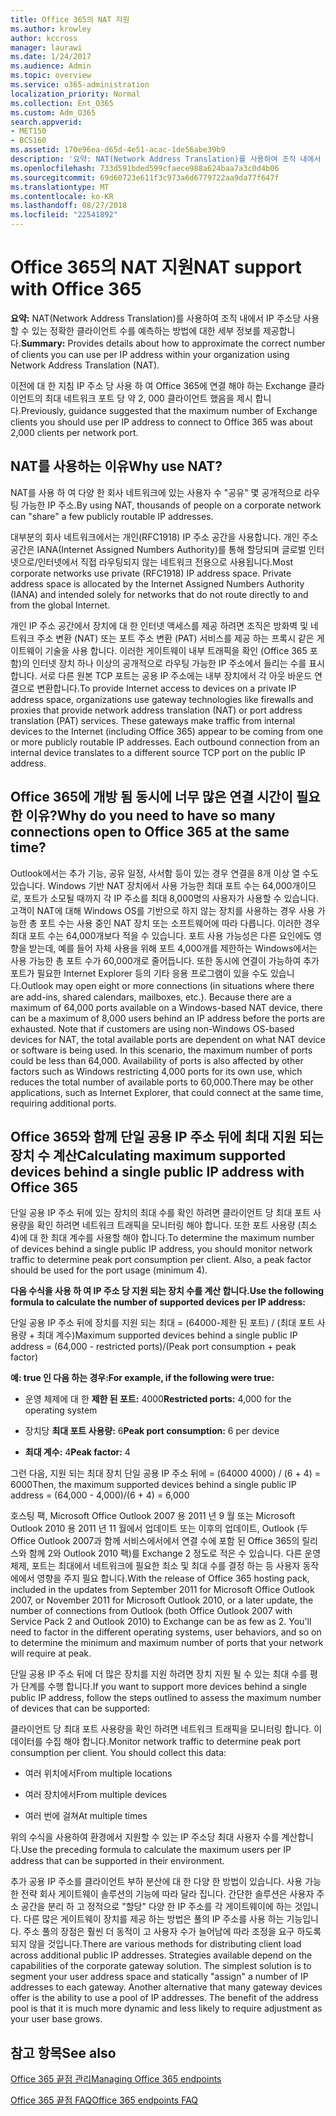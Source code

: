 ```yaml
---
title: Office 365의 NAT 지원
ms.author: krowley
author: kccross
manager: laurawi
ms.date: 1/24/2017
ms.audience: Admin
ms.topic: overview
ms.service: o365-administration
localization_priority: Normal
ms.collection: Ent_O365
ms.custom: Adm_O365
search.appverid:
- MET150
- BCS160
ms.assetid: 170e96ea-d65d-4e51-acac-1de56abe39b9
description: '요약: NAT(Network Address Translation)를 사용하여 조직 내에서 IP 주소당 사용할 수 있는 정확한 클라이언트 수를 예측하는 방법에 대한 세부 정보를 제공합니다.'
ms.openlocfilehash: 733d591bded599cfaece988a624baa7a3c0d4b06
ms.sourcegitcommit: 69d60723e611f3c973a6d6779722aa9da77f647f
ms.translationtype: MT
ms.contentlocale: ko-KR
ms.lasthandoff: 08/27/2018
ms.locfileid: "22541892"
---
```

# <a name="nat-support-with-office-365"></a><span data-ttu-id="23fda-103">Office 365의 NAT 지원</span><span class="sxs-lookup"><span data-stu-id="23fda-103">NAT support with Office 365</span></span>

 <span data-ttu-id="23fda-104">**요약:** NAT(Network Address Translation)를 사용하여 조직 내에서 IP 주소당 사용할 수 있는 정확한 클라이언트 수를 예측하는 방법에 대한 세부 정보를 제공합니다.</span><span class="sxs-lookup"><span data-stu-id="23fda-104">**Summary:** Provides details about how to approximate the correct number of clients you can use per IP address within your organization using Network Address Translation (NAT).</span></span> 
  
<span data-ttu-id="23fda-105">이전에 대 한 지침 IP 주소 당 사용 하 여 Office 365에 연결 해야 하는 Exchange 클라이언트의 최대 네트워크 포트 당 약 2, 000 클라이언트 했음을 제시 합니다.</span><span class="sxs-lookup"><span data-stu-id="23fda-105">Previously, guidance suggested that the maximum number of Exchange clients you should use per IP address to connect to Office 365 was about 2,000 clients per network port.</span></span>
  
## <a name="why-use-nat"></a><span data-ttu-id="23fda-106">NAT를 사용하는 이유</span><span class="sxs-lookup"><span data-stu-id="23fda-106">Why use NAT?</span></span>

<span data-ttu-id="23fda-107">NAT를 사용 하 여 다양 한 회사 네트워크에 있는 사용자 수 "공유" 몇 공개적으로 라우팅 가능한 IP 주소.</span><span class="sxs-lookup"><span data-stu-id="23fda-107">By using NAT, thousands of people on a corporate network can "share" a few publicly routable IP addresses.</span></span>
  
<span data-ttu-id="23fda-p101">대부분의 회사 네트워크에서는 개인(RFC1918) IP 주소 공간을 사용합니다. 개인 주소 공간은 IANA(Internet Assigned Numbers Authority)를 통해 할당되며 글로벌 인터넷으로/인터넷에서 직접 라우팅되지 않는 네트워크 전용으로 사용됩니다.</span><span class="sxs-lookup"><span data-stu-id="23fda-p101">Most corporate networks use private (RFC1918) IP address space. Private address space is allocated by the Internet Assigned Numbers Authority (IANA) and intended solely for networks that do not route directly to and from the global Internet.</span></span>
  
<span data-ttu-id="23fda-p102">개인 IP 주소 공간에서 장치에 대 한 인터넷 액세스를 제공 하려면 조직은 방화벽 및 네트워크 주소 변환 (NAT) 또는 포트 주소 변환 (PAT) 서비스를 제공 하는 프록시 같은 게이트웨이 기술을 사용 합니다. 이러한 게이트웨이 내부 트래픽을 확인 (Office 365 포함)의 인터넷 장치 하나 이상의 공개적으로 라우팅 가능한 IP 주소에서 들리는 수를 표시 합니다. 서로 다른 원본 TCP 포트는 공용 IP 주소에는 내부 장치에서 각 아웃 바운드 연결으로 변환합니다.</span><span class="sxs-lookup"><span data-stu-id="23fda-p102">To provide Internet access to devices on a private IP address space, organizations use gateway technologies like firewalls and proxies that provide network address translation (NAT) or port address translation (PAT) services. These gateways make traffic from internal devices to the Internet (including Office 365) appear to be coming from one or more publicly routable IP addresses. Each outbound connection from an internal device translates to a different source TCP port on the public IP address.</span></span> 
  
## <a name="why-do-you-need-to-have-so-many-connections-open-to-office-365-at-the-same-time"></a><span data-ttu-id="23fda-113">Office 365에 개방 됨 동시에 너무 많은 연결 시간이 필요한 이유?</span><span class="sxs-lookup"><span data-stu-id="23fda-113">Why do you need to have so many connections open to Office 365 at the same time?</span></span>

<span data-ttu-id="23fda-p103">Outlook에서는 추가 기능, 공유 일정, 사서함 등이 있는 경우 연결을 8개 이상 열 수도 있습니다. Windows 기반 NAT 장치에서 사용 가능한 최대 포트 수는 64,000개이므로, 포트가 소모될 때까지 각 IP 주소를 최대 8,000명의 사용자가 사용할 수 있습니다. 고객이 NAT에 대해 Windows OS를 기반으로 하지 않는 장치를 사용하는 경우 사용 가능한 총 포트 수는 사용 중인 NAT 장치 또는 소프트웨어에 따라 다릅니다. 이러한 경우 최대 포트 수는 64,000개보다 적을 수 있습니다. 포트 사용 가능성은 다른 요인에도 영향을 받는데, 예를 들어 자체 사용을 위해 포트 4,000개를 제한하는 Windows에서는 사용 가능한 총 포트 수가 60,000개로 줄어듭니다. 또한 동시에 연결이 가능하여 추가 포트가 필요한 Internet Explorer 등의 기타 응용 프로그램이 있을 수도 있습니다.</span><span class="sxs-lookup"><span data-stu-id="23fda-p103">Outlook may open eight or more connections (in situations where there are add-ins, shared calendars, mailboxes, etc.). Because there are a maximum of 64,000 ports available on a Windows-based NAT device, there can be a maximum of 8,000 users behind an IP address before the ports are exhausted. Note that if customers are using non-Windows OS-based devices for NAT, the total available ports are dependent on what NAT device or software is being used. In this scenario, the maximum number of ports could be less than 64,000. Availability of ports is also affected by other factors such as Windows restricting 4,000 ports for its own use, which reduces the total number of available ports to 60,000.There may be other applications, such as Internet Explorer, that could connect at the same time, requiring additional ports.</span></span>
  
## <a name="calculating-maximum-supported-devices-behind-a-single-public-ip-address-with-office-365"></a><span data-ttu-id="23fda-119">Office 365와 함께 단일 공용 IP 주소 뒤에 최대 지원 되는 장치 수 계산</span><span class="sxs-lookup"><span data-stu-id="23fda-119">Calculating maximum supported devices behind a single public IP address with Office 365</span></span>

<span data-ttu-id="23fda-p104">단일 공용 IP 주소 뒤에 있는 장치의 최대 수를 확인 하려면 클라이언트 당 최대 포트 사용량을 확인 하려면 네트워크 트래픽을 모니터링 해야 합니다. 또한 포트 사용량 (최소 4)에 대 한 최대 계수를 사용할 해야 합니다.</span><span class="sxs-lookup"><span data-stu-id="23fda-p104">To determine the maximum number of devices behind a single public IP address, you should monitor network traffic to determine peak port consumption per client. Also, a peak factor should be used for the port usage (minimum 4).</span></span> 
  
 <span data-ttu-id="23fda-122">**다음 수식을 사용 하 여 IP 주소 당 지원 되는 장치 수를 계산 합니다.**</span><span class="sxs-lookup"><span data-stu-id="23fda-122">**Use the following formula to calculate the number of supported devices per IP address:**</span></span>
  
<span data-ttu-id="23fda-123">단일 공용 IP 주소 뒤에 장치를 지원 되는 최대 = (64000-제한 된 포트) / (최대 포트 사용량 + 최대 계수)</span><span class="sxs-lookup"><span data-stu-id="23fda-123">Maximum supported devices behind a single public IP address = (64,000 - restricted ports)/(Peak port consumption + peak factor)</span></span>
  
 <span data-ttu-id="23fda-124">**예: true 인 다음 하는 경우:**</span><span class="sxs-lookup"><span data-stu-id="23fda-124">**For example, if the following were true:**</span></span>
  
- <span data-ttu-id="23fda-125">운영 체제에 대 한 **제한 된 포트:** 4000</span><span class="sxs-lookup"><span data-stu-id="23fda-125">**Restricted ports:** 4,000 for the operating system</span></span> 
    
- <span data-ttu-id="23fda-126">장치당 **최대 포트 사용량:** 6</span><span class="sxs-lookup"><span data-stu-id="23fda-126">**Peak port consumption:** 6 per device</span></span> 
    
- <span data-ttu-id="23fda-127">**최대 계수:** 4</span><span class="sxs-lookup"><span data-stu-id="23fda-127">**Peak factor:** 4</span></span> 
    
<span data-ttu-id="23fda-128">그런 다음, 지원 되는 최대 장치 단일 공용 IP 주소 뒤에 = (64000 4000) / (6 + 4) = 6000</span><span class="sxs-lookup"><span data-stu-id="23fda-128">Then, the maximum supported devices behind a single public IP address = (64,000 - 4,000)/(6 + 4) = 6,000</span></span>
  
<span data-ttu-id="23fda-p105">호스팅 팩, Microsoft Office Outlook 2007 용 2011 년 9 월 또는 Microsoft Outlook 2010 용 2011 년 11 월에서 업데이트 또는 이후의 업데이트, Outlook (두 Office Outlook 2007과 함께 서비스에서에서 연결 수에 포함 된 Office 365의 릴리스와 함께 2와 Outlook 2010 팩)를 Exchange 2 정도로 적은 수 있습니다. 다른 운영 체제, 포트는 최대에서 네트워크에 필요한 최소 및 최대 수를 결정 하는 등 사용자 동작에에서 영향을 주지 필요 합니다.</span><span class="sxs-lookup"><span data-stu-id="23fda-p105">With the release of Office 365 hosting pack, included in the updates from September 2011 for Microsoft Office Outlook 2007, or November 2011 for Microsoft Outlook 2010, or a later update, the number of connections from Outlook (both Office Outlook 2007 with Service Pack 2 and Outlook 2010) to Exchange can be as few as 2. You'll need to factor in the different operating systems, user behaviors, and so on to determine the minimum and maximum number of ports that your network will require at peak.</span></span>
  
<span data-ttu-id="23fda-131">단일 공용 IP 주소 뒤에 더 많은 장치를 지원 하려면 장치 지원 될 수 있는 최대 수를 평가 단계를 수행 합니다.</span><span class="sxs-lookup"><span data-stu-id="23fda-131">If you want to support more devices behind a single public IP address, follow the steps outlined to assess the maximum number of devices that can be supported:</span></span>
  
<span data-ttu-id="23fda-p106">클라이언트 당 최대 포트 사용량을 확인 하려면 네트워크 트래픽을 모니터링 합니다. 이 데이터를 수집 해야 합니다.</span><span class="sxs-lookup"><span data-stu-id="23fda-p106">Monitor network traffic to determine peak port consumption per client. You should collect this data:</span></span>
  
- <span data-ttu-id="23fda-134">여러 위치에서</span><span class="sxs-lookup"><span data-stu-id="23fda-134">From multiple locations</span></span>
    
- <span data-ttu-id="23fda-135">여러 장치에서</span><span class="sxs-lookup"><span data-stu-id="23fda-135">From multiple devices</span></span>
    
- <span data-ttu-id="23fda-136">여러 번에 걸쳐</span><span class="sxs-lookup"><span data-stu-id="23fda-136">At multiple times</span></span>
    
<span data-ttu-id="23fda-137">위의 수식을 사용하여 환경에서 지원할 수 있는 IP 주소당 최대 사용자 수를 계산합니다.</span><span class="sxs-lookup"><span data-stu-id="23fda-137">Use the preceding formula to calculate the maximum users per IP address that can be supported in their environment.</span></span>
  
<span data-ttu-id="23fda-p107">추가 공용 IP 주소를 클라이언트 부하 분산에 대 한 다양 한 방법이 있습니다. 사용 가능한 전략 회사 게이트웨이 솔루션의 기능에 따라 달라 집니다. 간단한 솔루션은 사용자 주소 공간을 분리 하 고 정적으로 "할당" 다양 한 IP 주소를 각 게이트웨이에 하는 것입니다. 다른 많은 게이트웨이 장치를 제공 하는 방법은 풀의 IP 주소를 사용 하는 기능입니다. 주소 풀의 장점은 훨씬 더 동적이 고 사용자 수가 늘어남에 따라 조정을 요구 하도록 되지 않을 것입니다.</span><span class="sxs-lookup"><span data-stu-id="23fda-p107">There are various methods for distributing client load across additional public IP addresses. Strategies available depend on the capabilities of the corporate gateway solution. The simplest solution is to segment your user address space and statically "assign" a number of IP addresses to each gateway. Another alternative that many gateway devices offer is the ability to use a pool of IP addresses. The benefit of the address pool is that it is much more dynamic and less likely to require adjustment as your user base grows.</span></span>
  
## <a name="see-also"></a><span data-ttu-id="23fda-143">참고 항목</span><span class="sxs-lookup"><span data-stu-id="23fda-143">See also</span></span>

[<span data-ttu-id="23fda-144">Office 365 끝점 관리</span><span class="sxs-lookup"><span data-stu-id="23fda-144">Managing Office 365 endpoints</span></span>](https://support.office.com/article/99cab9d4-ef59-4207-9f2b-3728eb46bf9a)
  
[<span data-ttu-id="23fda-145">Office 365 끝점 FAQ</span><span class="sxs-lookup"><span data-stu-id="23fda-145">Office 365 endpoints FAQ</span></span>](https://support.office.com/article/d4088321-1c89-4b96-9c99-54c75cae2e6d)


